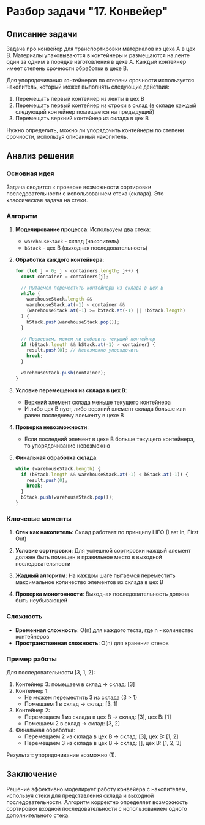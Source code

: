 # Разбор задачи "17. Конвейер"

## Описание задачи

Задача про конвейер для транспортировки материалов из цеха A в цех B. Материалы упаковываются в контейнеры и размещаются на ленте один за одним в порядке изготовления в цехе A. Каждый контейнер имеет степень срочности обработки в цехе B.

Для упорядочивания контейнеров по степени срочности используется накопитель, который может выполнять следующие действия:

1. Перемещать первый контейнер из ленты в цех B
2. Перемещать первый контейнер из строки в склад (в складе каждый следующий контейнер помещается на предыдущий)
3. Перемещать верхний контейнер из склада в цех B

Нужно определить, можно ли упорядочить контейнеры по степени срочности, используя описанный накопитель.

## Анализ решения

### Основная идея

Задача сводится к проверке возможности сортировки последовательности с использованием стека (склада). Это классическая задача на стеки.

### Алгоритм

1. **Моделирование процесса**: Используем два стека:

   - `warehouseStack` - склад (накопитель)
   - `bStack` - цех B (выходная последовательность)

2. **Обработка каждого контейнера**:

   ```javascript
   for (let j = 0; j < containers.length; j++) {
     const container = containers[j];

     // Пытаемся переместить контейнеры из склада в цех B
     while (
       warehouseStack.length &&
       warehouseStack.at(-1) < container &&
       (warehouseStack.at(-1) >= bStack.at(-1) || !bStack.length)
     ) {
       bStack.push(warehouseStack.pop());
     }

     // Проверяем, можем ли добавить текущий контейнер
     if (bStack.length && bStack.at(-1) > container) {
       result.push(0); // Невозможно упорядочить
       break;
     }

     warehouseStack.push(container);
   }
   ```

3. **Условие перемещения из склада в цех B**:

   - Верхний элемент склада меньше текущего контейнера
   - И либо цех B пуст, либо верхний элемент склада больше или равен последнему элементу в цехе B

4. **Проверка невозможности**:

   - Если последний элемент в цехе B больше текущего контейнера, то упорядочивание невозможно

5. **Финальная обработка склада**:
   ```javascript
   while (warehouseStack.length) {
     if (bStack.length && warehouseStack.at(-1) < bStack.at(-1)) {
       result.push(0);
       break;
     }
     bStack.push(warehouseStack.pop());
   }
   ```

### Ключевые моменты

1. **Стек как накопитель**: Склад работает по принципу LIFO (Last In, First Out)

2. **Условие сортировки**: Для успешной сортировки каждый элемент должен быть помещен в правильное место в выходной последовательности

3. **Жадный алгоритм**: На каждом шаге пытаемся переместить максимальное количество элементов из склада в цех B

4. **Проверка монотонности**: Выходная последовательность должна быть неубывающей

### Сложность

- **Временная сложность**: O(n) для каждого теста, где n - количество контейнеров
- **Пространственная сложность**: O(n) для хранения стеков

### Пример работы

Для последовательности [3, 1, 2]:

1. Контейнер 3: помещаем в склад → склад: [3]
2. Контейнер 1:
   - Не можем переместить 3 из склада (3 > 1)
   - Помещаем 1 в склад → склад: [3, 1]
3. Контейнер 2:
   - Перемещаем 1 из склада в цех B → склад: [3], цех B: [1]
   - Помещаем 2 в склад → склад: [3, 2]
4. Финальная обработка:
   - Перемещаем 2 из склада в цех B → склад: [3], цех B: [1, 2]
   - Перемещаем 3 из склада в цех B → склад: [], цех B: [1, 2, 3]

Результат: упорядочивание возможно (1).

## Заключение

Решение эффективно моделирует работу конвейера с накопителем, используя стеки для представления склада и выходной последовательности. Алгоритм корректно определяет возможность сортировки входной последовательности с использованием одного дополнительного стека.
